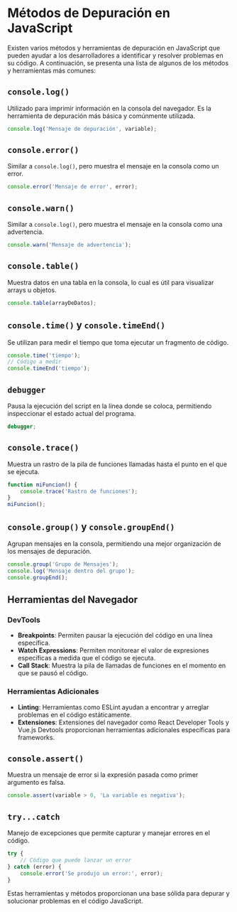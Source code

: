 
# Métodos de Depuración en JavaScript

Existen varios métodos y herramientas de depuración en JavaScript que pueden ayudar a los desarrolladores a identificar y resolver problemas en su código. A continuación, se presenta una lista de algunos de los métodos y herramientas más comunes:

## `console.log()`
Utilizado para imprimir información en la consola del navegador. Es la herramienta de depuración más básica y comúnmente utilizada.
```javascript
console.log('Mensaje de depuración', variable);
```

## `console.error()`
Similar a `console.log()`, pero muestra el mensaje en la consola como un error.
```javascript
console.error('Mensaje de error', error);
```

## `console.warn()`
Similar a `console.log()`, pero muestra el mensaje en la consola como una advertencia.
```javascript
console.warn('Mensaje de advertencia');
```

## `console.table()`
Muestra datos en una tabla en la consola, lo cual es útil para visualizar arrays u objetos.
```javascript
console.table(arrayDeDatos);
```

## `console.time()` y `console.timeEnd()`
Se utilizan para medir el tiempo que toma ejecutar un fragmento de código.
```javascript
console.time('tiempo');
// Código a medir
console.timeEnd('tiempo');
```

## `debugger`
Pausa la ejecución del script en la línea donde se coloca, permitiendo inspeccionar el estado actual del programa.
```javascript
debugger;
```

## `console.trace()`
Muestra un rastro de la pila de funciones llamadas hasta el punto en el que se ejecuta.
```javascript
function miFuncion() {
    console.trace('Rastro de funciones');
}
miFuncion();
```

## `console.group()` y `console.groupEnd()`
Agrupan mensajes en la consola, permitiendo una mejor organización de los mensajes de depuración.
```javascript
console.group('Grupo de Mensajes');
console.log('Mensaje dentro del grupo');
console.groupEnd();
```

## Herramientas del Navegador
### DevTools
- **Breakpoints**: Permiten pausar la ejecución del código en una línea específica.
- **Watch Expressions**: Permiten monitorear el valor de expresiones específicas a medida que el código se ejecuta.
- **Call Stack**: Muestra la pila de llamadas de funciones en el momento en que se pausó el código.

### Herramientas Adicionales
- **Linting**: Herramientas como ESLint ayudan a encontrar y arreglar problemas en el código estáticamente.
- **Extensiones**: Extensiones del navegador como React Developer Tools y Vue.js Devtools proporcionan herramientas adicionales específicas para frameworks.

## `console.assert()`
Muestra un mensaje de error si la expresión pasada como primer argumento es falsa.
```javascript
console.assert(variable > 0, 'La variable es negativa');
```

## `try...catch`
Manejo de excepciones que permite capturar y manejar errores en el código.
```javascript
try {
    // Código que puede lanzar un error
} catch (error) {
    console.error('Se produjo un error:', error);
}
```

Estas herramientas y métodos proporcionan una base sólida para depurar y solucionar problemas en el código JavaScript.
